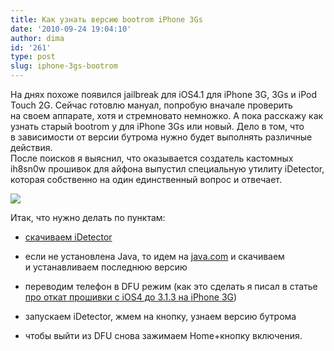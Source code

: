```yaml
---
title: Как узнать версию bootrom iPhone 3Gs
date: '2010-09-24 19:04:10'
author: dima
id: '261'
type: post
slug: iphone-3gs-bootrom
---
```


На днях похоже появился jailbreak для iOS4.1 для iPhone 3G, 3Gs и iPod Touch 2G. Сейчас готовлю мануал, попробую вначале проверить на своем аппарате, хотя и стремновато немножко. А пока расскажу как узнать старый bootrom у для iPhone 3Gs или новый. Дело в том, что в зависимости от версии бутрома нужно будет выполнять различные действия.  
После поисков я выяснил, что оказывается создатель кастомных ih8sn0w прошивок для айфона выпустил специальную утилиту iDetector, которая собственно на один единственный вопрос и отвечает.  

![](/_bl/2/99372284.png)

  
Итак, что нужно делать по пунктам:  

  
*   [скачиваем iDetector](http://depositfiles.com/files/2o6lz3zuf)
  
*   если не установлена Java, то идем на [java.com](http://java.com/ru/) и скачиваем и устанавливаем последнюю версию
  
*   переводим телефон в DFU режим (как это сделать я писал в статье [про откат прошивки с iOS4 до 3.1.3 на iPhone 3G](/blog/kak_otkatit_proshivku_4_0_do_3_1_3_na_iphone_3g/2010-07-28-227))
  
*   запускаем iDetector, жмем на кнопку, узнаем версию бутрома
  
*   чтобы выйти из DFU снова зажимаем Home+кнопку включения.